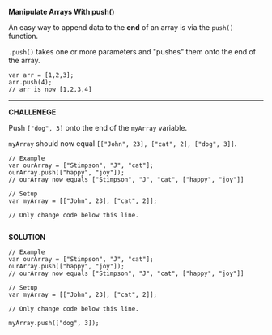 **Manipulate Arrays With push()**

An easy way to append data to the **end** of an array is via the `push()` function.

`.push()` takes one or more parameters and "pushes" them onto the end of the array.

```
var arr = [1,2,3];
arr.push(4);
// arr is now [1,2,3,4]
```
---------------------

**CHALLENEGE**

Push `["dog", 3]` onto the end of the `myArray` variable.

`myArray` should now equal `[["John", 23], ["cat", 2], ["dog", 3]]`.


```
// Example
var ourArray = ["Stimpson", "J", "cat"];
ourArray.push(["happy", "joy"]); 
// ourArray now equals ["Stimpson", "J", "cat", ["happy", "joy"]]

// Setup
var myArray = [["John", 23], ["cat", 2]];

// Only change code below this line.


```

**SOLUTION**

```
// Example
var ourArray = ["Stimpson", "J", "cat"];
ourArray.push(["happy", "joy"]); 
// ourArray now equals ["Stimpson", "J", "cat", ["happy", "joy"]]

// Setup
var myArray = [["John", 23], ["cat", 2]];

// Only change code below this line.

myArray.push(["dog", 3]);
```
